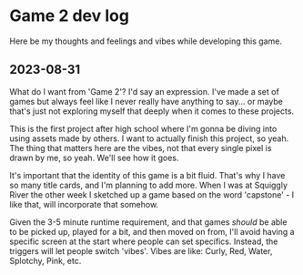 # Game 2 dev log
Here be my thoughts and feelings and vibes while developing this game.

## 2023-08-31
What do I want from 'Game 2'? I'd say an expression. I've made a set of games but always feel like I never really have anything to say... or maybe that's just not exploring myself that deeply when it comes to these projects.

This is the first project after high school where I'm gonna be diving into using assets made by others. I want to actually finish this project, so yeah. The thing that matters here are the vibes, not that every single pixel is drawn by me, so yeah. We'll see how it goes.

It's important that the identity of this game is a bit fluid. That's why I have so many title cards, and I'm planning to add more. When I was at Squiggly River the other week I sketched up a game based on the word 'capstone' - I like that, will incorporate that somehow.

Given the 3-5 minute runtime requirement, and that games _should_ be able to be picked up, played for a bit, and then moved on from, I'll avoid having a specific screen at the start where people can set specifics. Instead, the triggers will let people switch 'vibes'. Vibes are like: Curly, Red, Water, Splotchy, Pink, etc.

